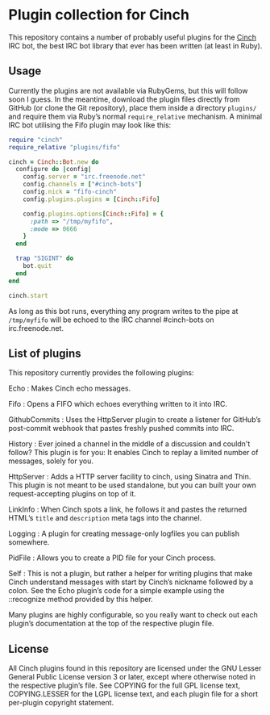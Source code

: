 Plugin collection for Cinch
===========================

This repository contains a number of probably useful plugins for the
[Cinch](https://github.com/cinchrb/cinch) IRC bot, the best IRC bot
library that ever has been written (at least in Ruby).

Usage
-----

Currently the plugins are not available via RubyGems, but this will
follow soon I guess. In the meantime, download the plugin files
directly from GitHub (or clone the Git repository), place them inside
a directory `plugins/` and require them via Ruby’s normal
`require_relative` mechanism. A minimal IRC bot utilising the Fifo
plugin may look like this:

~~~~~~~~~~~~~~~~~~~~~~~~~~~~~~~~~~~~~~~~ ruby
require "cinch"
require_relative "plugins/fifo"

cinch = Cinch::Bot.new do
  configure do |config|
    config.server = "irc.freenode.net"
    config.channels = ["#cinch-bots"]
    config.nick = "fifo-cinch"
    config.plugins.plugins = [Cinch::Fifo]

    config.plugins.options[Cinch::Fifo] = {
      :path => "/tmp/myfifo",
      :mode => 0666
    }
  end

  trap "SIGINT" do
    bot.quit
  end
end

cinch.start
~~~~~~~~~~~~~~~~~~~~~~~~~~~~~~~~~~~~~~~~

As long as this bot runs, everything any program writes to the pipe at
`/tmp/myfifo` will be echoed to the IRC channel #cinch-bots on
irc.freenode.net.

List of plugins
---------------

This repository currently provides the following plugins:

Echo
: Makes Cinch echo messages.

Fifo
: Opens a FIFO which echoes everything written to it into IRC.

GithubCommits
: Uses the HttpServer plugin to create a listener for GitHub’s
  post-commit webhook that pastes freshly pushed commits into
  IRC.

History
: Ever joined a channel in the middle of a discussion and couldn't
  follow? This plugin is for you: It enables Cinch to replay a
  limited number of messages, solely for you.

HttpServer
: Adds a HTTP server facility to cinch, using Sinatra and Thin.
  This plugin is not meant to be used standalone, but you can
  built your own request-accepting plugins on top of it.

LinkInfo
: When Cinch spots a link, he follows it and pastes the
  returned HTML’s `title` and `description` meta tags
  into the channel.

Logging
: A plugin for creating message-only logfiles you can publish
  somewhere.

PidFile
: Allows you to create a PID file for your Cinch process.

Self
: This is not a plugin, but rather a helper for writing plugins
  that make Cinch understand messages with start by Cinch’s nickname
  followed by a colon. See the Echo plugin’s code for a simple
  example using the ::recognize method provided by this helper.

Many plugins are highly configurable, so you really want to check out
each plugin’s documentation at the top of the respective plugin file.

License
-------

All Cinch plugins found in this repository are licensed under the GNU
Lesser General Public License version 3 or later, except where
otherwise noted in the respective plugin’s file. See COPYING for the
full GPL license text, COPYING.LESSER for the LGPL license text, and
each plugin file for a short per-plugin copyright statement.
